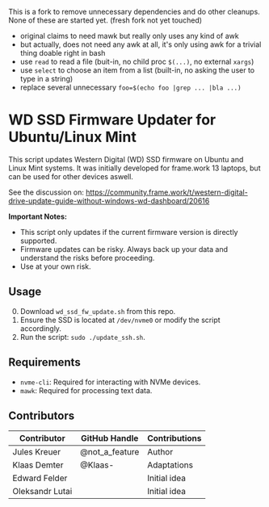 This is a fork to remove unnecessary dependencies and do other cleanups.  
None of these are started yet. (fresh fork not yet touched)
- original claims to need mawk but really only uses any kind of awk
- but actually, does not need any awk at all, it's only using awk for a trivial thing doable right in bash
- use `read` to read a file (buit-in, no child proc `$(...)`, no external `xargs`)
- use `select` to choose an item from a list (built-in, no asking the user to type in a string)
- replace several unnecessary `foo=$(echo foo |grep ... |bla ...)`

# WD SSD Firmware Updater for Ubuntu/Linux Mint

This script updates Western Digital (WD) SSD firmware on Ubuntu and Linux Mint systems. 
It was initially developed for frame.work 13 laptops, but can be used for other devices aswell.

See the discussion on: https://community.frame.work/t/western-digital-drive-update-guide-without-windows-wd-dashboard/20616

**Important Notes:**
- This script only updates if the current firmware version is directly supported.
- Firmware updates can be risky. Always back up your data and understand the risks before proceeding.
- Use at your own risk.

## Usage

0. Download `wd_ssd_fw_update.sh` from this repo.
1. Ensure the SSD is located at `/dev/nvme0` or modify the script accordingly.
3. Run the script: `sudo ./update_ssh.sh`.

## Requirements

- `nvme-cli`: Required for interacting with NVMe devices.
- `mawk`: Required for processing text data.

## Contributors

| Contributor        | GitHub Handle   | Contributions   |
| ------------------ | --------------- | --------------- |
| Jules Kreuer       | @not_a_feature  | Author          |
| Klaas Demter       | @Klaas-         | Adaptations     |
| Edward Felder      |                 | Initial idea    |
| Oleksandr Lutai    |                 | Initial idea    |
